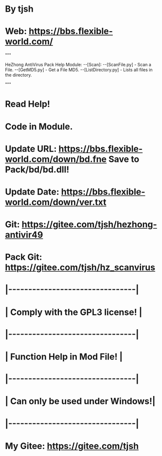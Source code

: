 # By tjsh
# Web: https://bbs.flexible-world.com/
"""

HeZhong AntiVirus Pack Help
Module:
--[Scan]:
    --[ScanFile.py] - Scan a File.
    --[GetMD5.py] - Get a File MD5.
    --[ListDirectory.py] - Lists all files in the directory.



"""


# Read Help!
# Code in Module.
# Update URL: https://bbs.flexible-world.com/down/bd.fne Save to Pack/bd/bd.dll!
# Update Date: https://bbs.flexible-world.com/down/ver.txt
# Git: https://gitee.com/tjsh/hezhong-antivir49
# Pack Git: https://gitee.com/tjsh/hz_scanvirus
# |--------------------------------|
# |  Comply with the GPL3 license! |
# |--------------------------------|
# |   Function Help in Mod File!   |
# |--------------------------------|
# | Can only be used under Windows!|
# |--------------------------------|
# My Gitee: https://gitee.com/tjsh
